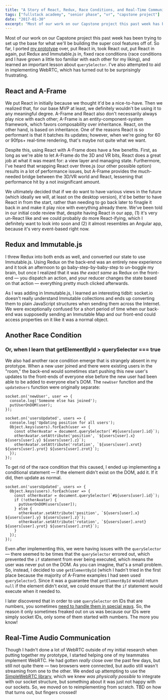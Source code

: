 ```yaml
---
title: "A Story of React, Redux, Race Conditions, and Real-Time Communication"
tags: ["fullstack academy", "senior phase", "vr", "capstone project"]
date: "2017-01-30"
excerpt: "Most of our work on our Capstone project this past week has been trying to set up the base for what we'll be building the super cool features off of. So far, I ported my prototype over, put React in, took React out, put React in again, put Redux and Immutable.js in, fixed race conditions, and learned an important lesson about querySelector."
---
```


Most of our work on our Capstone project this past week has been trying to set up the base for what we'll be building the super cool features off of. So far, I ported [my prototype](/blog/2017-01-23-how-to-develop-a-vr-app-prototype/) over, put React in, took React out, put React in again, put Redux and Immutable.js in, fixed race conditions (race conditions and I have grown a little too familiar with each other for my liking), and learned an important lesson about `querySelector`. I've also attempted to aid in implementing WebRTC, which has turned out to be surprisingly frustrating.

## React and A-Frame

We put React in initially because we thought it'd be a nice-to-have. Then we realized that, for our base MVP at least, we definitely wouldn't be using it to any meaningful degree. A-Frame and React also don't necessarily always play nice with each other; A-Frame is an entity-component-system framework, which favors composability over inheritance. React, on the other hand, is based on inheritance. One of the reasons React is so performant is that it batches its updates; however, when we're going for 60 or 90fps+ real-time rendering, that's maybe not quite what we want.

Despite this, using React with A-Frame does have a few benefits. First, as long as we're able to let A-Frame do the 3D and VR bits, React does a great job at what it was meant for: a view layer and managing state. Furthermore, I've heard that wrapping React over three.js (our other possible option) results in a lot of performance issues, but A-Frame provides the much-needed bridge between the 3D/VR world and React, lessening that performance hit by a not insignificant amount.

We ultimately decided that if we do want to have various views in the future (which ideally we will, at least on the desktop version), it'd be better to have React in from the start, rather than needing to go back later to finagle it back in and make it play nice with everything already there. We've been told in our initial code review that, despite having React in our app, (1) it's very un-React like and we could probably do more React-ifying, which I definitely want to look into soon and (2) it almost resembles an Angular app, because it's very event-based right now.

## Redux and Immutable.js

I threw Redux into both ends as well, and converted our state to use Immutable.js. Using Redux on the back-end was an entirely new experience and it took an afternoon to go baby-step-by-baby-step to un-boggle my brain, but once I realized that it was *the exact same* as Redux on the front-end — you dispatch an action, and your reducer changes the state based on that action — everything pretty much clicked afterwards.

As I was adding in Immutable.js, I learned an interesting tidbit: socket.io doesn't really understand Immutable collections and ends up converting them to plain JavaScript structures when sending them across the Internet. We were exceptionally confused for a short period of time when our back-end was supposedly sending an Immutable Map and our front-end could access properties on it like it was a normal object.

## Another Race Condition

### Or, when I learn that getElementById > querySelector === true

We also had another race condition emerge that is strangely absent in my prototype. When a new user joined and there were existing users in the "room," the back-end would sometimes start pushing this new user's updates to the front-ends of everyone else before the new user had been able to be added to everyone else's DOM. The `newUser` function and the `updateUsers` function were originally separate:

```
socket.on('newUser', user => {
  console.log('Someone else has joined');
  putUserOnDOM(user);
});

socket.on('usersUpdated', users => {
  console.log('Updating position for all users');
  Object.keys(users).forEach(user => {
    const otherAvatar = document.querySelector(`#${users[user].id}`);
    otherAvatar.setAttribute('position', `${users[user].x} ${users[user].y} ${users[user].z}`);
    otherAvatar.setAttribute('rotation', `${users[user].xrot} ${users[user].yrot} ${users[user].zrot}`);
  });
});
```

To get rid of the race condition that this caused, I ended up implementing a conditional statement — if the element didn't exist on the DOM, add it. If it did, then update as normal.

```
socket.on('usersUpdated', users => {
  Object.keys(users).forEach(user => {
    const otherAvatar = document.querySelector(`#${users[user].id}`);
    if (!otherAvatar) {
      putUserOnDOM(users[user]);
    } else {
      otherAvatar.setAttribute('position', `${users[user].x} ${users[user].y} ${users[user].z}`);
      otherAvatar.setAttribute('rotation', `${users[user].xrot} ${users[user].yrot} ${users[user].zrot}`);
    }
  });
});
```

Even after implementing this, we were having issues with the `querySelector` — there seemed to be times that the `querySelector` errored out, which prevented the `if` statement from ever being executed, which means the user was never put on the DOM. As you can imagine, that's a small problem. So, instead, I decided to use `getElementById` (which I hadn't tried in the first place because the majority of A-Frame examples I had seen used `querySelector`). Since it was a guarantee that `getElementById` would return `null` if the element didn't exist, we could ensure that the `if` statement would execute when it needed to.

I later discovered that in order to use `querySelector` on IDs that are numbers, you sometimes [need to handle them in special ways](http://stackoverflow.com/questions/20306204/using-queryselector-with-ids-that-are-numbers). So, the reason it only sometimes freaked out on us was because our IDs were simply socket IDs, only some of them started with numbers. The more you know!

## Real-Time Audio Communication

Though I hadn't done a lot of WebRTC outside of my initial research when putting together my prototype, I started helping one of my teammates implement WebRTC. He had gotten *really* close over the past few days, but still not quite there — two browsers were connected, but audio still wasn't streaming from one to the other. We ended up attempting to use the [SimpleWebRTC library](https://simplewebrtc.com/), which we knew *was physically possible* to integrate with our socket structure, but something about it was just not happy with our sockets. So, we moved on to reimplementing from scratch. TBD on how that turns out, but fingers crossed!
